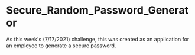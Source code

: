 # Secure_Random_Password_Generator
As this week's (7/17/2021) challenge, this was created as an application for an employee to generate a secure password.
